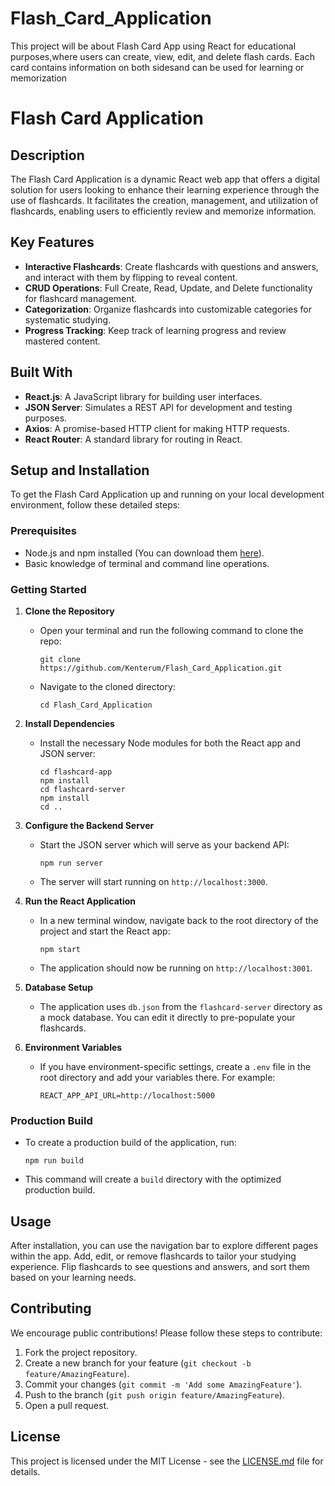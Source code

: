 # Flash_Card_Application
This project will be about Flash Card App using React for educational purposes,where users can create, view, edit, and delete flash cards. Each card contains information on both sidesand can be used for learning or memorization
# Flash Card Application

## Description

The Flash Card Application is a dynamic React web app that offers a digital solution for users looking to enhance their learning experience through the use of flashcards. It facilitates the creation, management, and utilization of flashcards, enabling users to efficiently review and memorize information.

## Key Features

- **Interactive Flashcards**: Create flashcards with questions and answers, and interact with them by flipping to reveal content.
- **CRUD Operations**: Full Create, Read, Update, and Delete functionality for flashcard management.
- **Categorization**: Organize flashcards into customizable categories for systematic studying.
- **Progress Tracking**: Keep track of learning progress and review mastered content.

## Built With

- **React.js**: A JavaScript library for building user interfaces.
- **JSON Server**: Simulates a REST API for development and testing purposes.
- **Axios**: A promise-based HTTP client for making HTTP requests.
- **React Router**: A standard library for routing in React.

## Setup and Installation

To get the Flash Card Application up and running on your local development environment, follow these detailed steps:

### Prerequisites

- Node.js and npm installed (You can download them [here](https://nodejs.org/)).
- Basic knowledge of terminal and command line operations.

### Getting Started

1. **Clone the Repository**
   - Open your terminal and run the following command to clone the repo:
     ```
     git clone https://github.com/Kenterum/Flash_Card_Application.git
     ```
   - Navigate to the cloned directory:
     ```
     cd Flash_Card_Application
     ```

2. **Install Dependencies**
   - Install the necessary Node modules for both the React app and JSON server:
     ```
     cd flashcard-app
     npm install
     cd flashcard-server
     npm install
     cd ..
     ```

3. **Configure the Backend Server**
   - Start the JSON server which will serve as your backend API:
     ```
     npm run server
     ```
   - The server will start running on `http://localhost:3000`.

4. **Run the React Application**
   - In a new terminal window, navigate back to the root directory of the project and start the React app:
     ```
     npm start
     ```
   - The application should now be running on `http://localhost:3001`.

5. **Database Setup**
   - The application uses `db.json` from the `flashcard-server` directory as a mock database. You can edit it directly to pre-populate your flashcards.

6. **Environment Variables**
   - If you have environment-specific settings, create a `.env` file in the root directory and add your variables there. For example:
     ```
     REACT_APP_API_URL=http://localhost:5000
     ```

### Production Build

- To create a production build of the application, run:
     ```
    npm run build
     ```
- This command will create a `build` directory with the optimized production build.

## Usage

After installation, you can use the navigation bar to explore different pages within the app. Add, edit, or remove flashcards to tailor your studying experience. Flip flashcards to see questions and answers, and sort them based on your learning needs.

## Contributing

We encourage public contributions! Please follow these steps to contribute:

1. Fork the project repository.
2. Create a new branch for your feature (`git checkout -b feature/AmazingFeature`).
3. Commit your changes (`git commit -m 'Add some AmazingFeature'`).
4. Push to the branch (`git push origin feature/AmazingFeature`).
5. Open a pull request.

## License

This project is licensed under the MIT License - see the [LICENSE.md](LICENSE.md) file for details.

